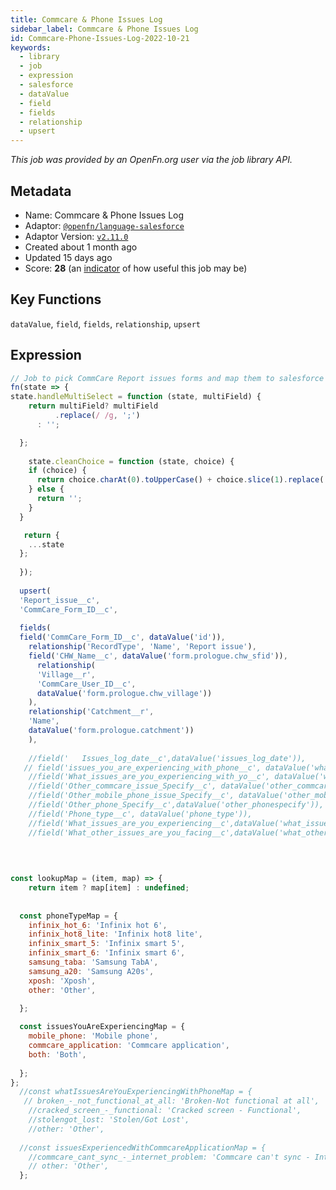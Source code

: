 ```yaml
---
title: Commcare & Phone Issues Log
sidebar_label: Commcare & Phone Issues Log
id: Commcare-Phone-Issues-Log-2022-10-21
keywords:
  - library
  - job
  - expression
  - salesforce
  - dataValue
  - field
  - fields
  - relationship
  - upsert
---
```


<em>This job was provided by an OpenFn.org user via the job library API.</em>

## Metadata

- Name: Commcare & Phone Issues Log
- Adaptor: [`@openfn/language-salesforce`](https://www.github.com/openfn/language-salesforce)
- Adaptor Version: [`v2.11.0`](https://www.github.com/openfn/language-salesforce/releases/tag/v2.11.0)
- Created about 1 month ago
- Updated 15 days ago
- Score: <b>28</b> (an [indicator](/adaptors/library/#library-scores) of how useful this job may be)

## Key Functions

`dataValue`, `field`, `fields`, `relationship`, `upsert`

## Expression

```js
// Job to pick CommCare Report issues forms and map them to salesforce
fn(state => {
state.handleMultiSelect = function (state, multiField) {
    return multiField? multiField
          .replace(/ /g, ';')
      : '';

  };
  
    state.cleanChoice = function (state, choice) {
    if (choice) {
      return choice.charAt(0).toUpperCase() + choice.slice(1).replace('_', ' ');
    } else {
      return '';
    }
  }

   return {
    ...state
  };
  
  });
  
  upsert(
  'Report_issue__c',
  'CommCare_Form_ID__c',
  
  fields(
  field('CommCare_Form_ID__c', dataValue('id')),
    relationship('RecordType', 'Name', 'Report issue'),
    field('CHW_Name__c', dataValue('form.prologue.chw_sfid')),
      relationship(
      'Village__r',
      'CommCare_User_ID__c',
      dataValue('form.prologue.chw_village'))
    ),
    relationship('Catchment__r', 
    'Name',
    dataValue('form.prologue.catchment'))
    ),
    
    //field('	Issues_log_date__c',dataValue('issues_log_date')),
   // field('issues_you_are_experiencing_with_phone__c', dataValue('what_issues_are_you_experiencing_with_your_mobile_phone')),
    //field('What_issues_are_you_experiencing_with_yo__c', dataValue('what_issues_are_you_experiencing_with_your_commcare_application')), 
    //field('Other_commcare_issue_Specify__c', dataValue('other_commcare_issuespecify')),
    //field('Other_mobile_phone_issue_Specify__c', dataValue('other_mobile_phone_issuespecify')),
    //field('Other_phone_Specify__c',dataValue('other_phonespecify')),
    //field('Phone_type__c', dataValue('phone_type')),
    //field('What_issues_are_you_experiencing__c',dataValue('what_issues_are_you_experiencing')),
    //field('What_other_issues_are_you_facing__c',dataValue('what_other_issues_are_you_facing'));
    
  

  
const lookupMap = (item, map) => {
    return item ? map[item] : undefined;
  
  
  const phoneTypeMap = {
    infinix_hot_6: 'Infinix hot 6',
    infinix_hot8_lite: 'Infinix hot8 lite',
    infinix_smart_5: 'Infinix smart 5',
    infinix_smart_6: 'Infinix smart 6',
    samsung_taba: 'Samsung TabA',
    samsung_a20: 'Samsung A20s',
    xposh: 'Xposh',
    other: 'Other',

  };
  
  const issuesYouAreExperiencingMap = {
    mobile_phone: 'Mobile phone',
    commcare_application: 'Commcare application',
    both: 'Both',
    
  };
};
  //const whatIssuesAreYouExperiencingWithPhoneMap = {
   // broken_-_not_functional_at_all: 'Broken-Not functional at all',
    //cracked_screen_-_functional: 'Cracked screen - Functional',
    //stolengot_lost: 'Stolen/Got Lost',
    //other: 'Other',
  
  //const issuesExperiencedWithCommcareApplicationMap = {
    //commcare_cant_sync_-_internet_problem: 'Commcare can't sync - Internet problem',
    // other: 'Other',
  };
```